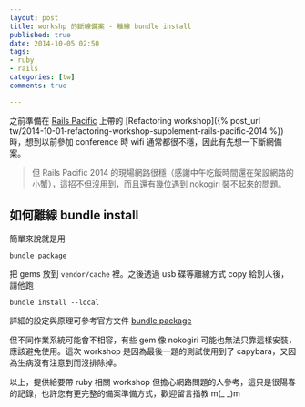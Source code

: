 ```yaml
---
layout: post
title: workshp 的斷線備案 - 離線 bundle install
published: true
date: 2014-10-05 02:50
tags:
- ruby
- rails
categories: [tw]
comments: true

---
```

之前準備在 [Rails Pacific](http://railspacific.com/) 上帶的 [Refactoring workshop]({% post_url tw/2014-10-01-refactoring-workshop-supplement-rails-pacific-2014 %}) 時，想到以前參加 conference 時 wifi 通常都很不穩，因此有先想一下斷網備案。

> 但 Rails Pacific 2014 的現場網路很穩（感謝中午吃飯時間還在架設網路的小蟹），這招不但沒用到，而且還有幾位遇到 nokogiri 裝不起來的問題。

## 如何離線 bundle install

簡單來說就是用

    bundle package

把 gems 放到 `vendor/cache` 裡。之後透過 usb 碟等離線方式 copy 給別人後，請他跑

    bundle install --local

詳細的設定與原理可參考官方文件 [bundle package](http://bundler.io/bundle_package.html)

但不同作業系統可能會不相容，有些 gem 像 nokogiri 可能也無法只靠這樣安裝，應該避免使用。這次 workshop 是因為最後一題的測試使用到了 capybara，又因為生病沒有注意到而沒排除掉。

以上，提供給要帶 ruby 相關 workshop 但擔心網路問題的人參考，這只是很陽春的記錄，也許您有更完整的備案準備方式，歡迎留言指教 m(_ _)m

